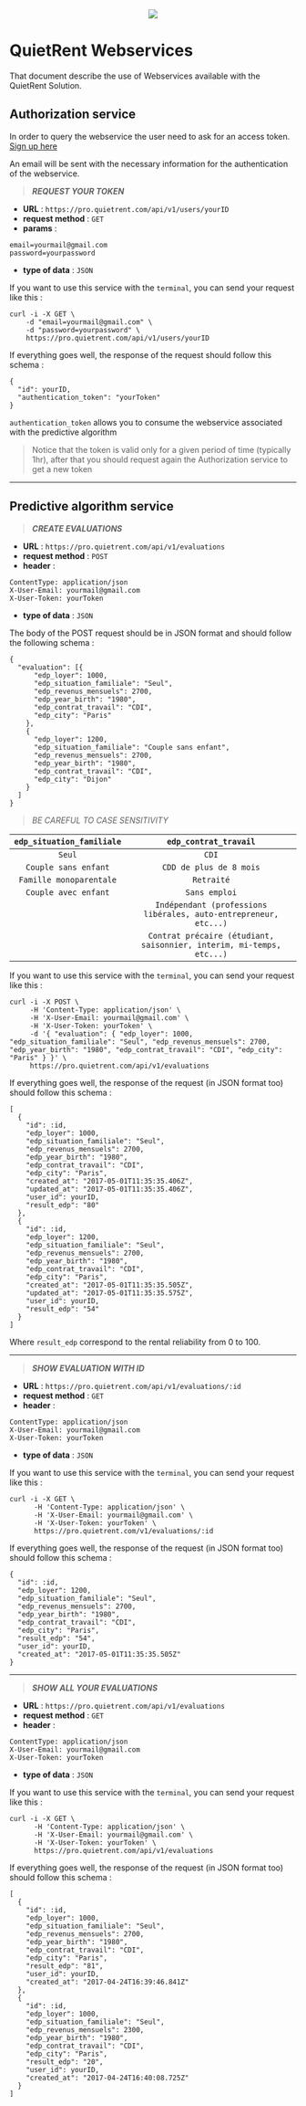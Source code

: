 <div align="center"><img src="https://res.cloudinary.com/quietrent/image/upload/v1493861981/logo-qr_t9gnsb.png"></div>





# QuietRent Webservices
That document describe the use of Webservices available with the QuietRent Solution.


## Authorization service

In order to query the webservice the user need to ask for an access token.
<a href="https://pro.quietrent.com/users/sign_up" target="_blank">Sign up here</a>


An email will be sent with the necessary information for the authentication of the webservice.

> _**REQUEST YOUR TOKEN**_

- **URL** : `https://pro.quietrent.com/api/v1/users/yourID`
- **request method** : `GET`
- **params** :

```
email=yourmail@gmail.com
password=yourpassword
```
- **type of data** : `JSON`

If you want to use this service with the `terminal`, you can send your request like this :

```
curl -i -X GET \
    -d "email=yourmail@gmail.com" \
    -d "password=yourpassword" \
    https://pro.quietrent.com/api/v1/users/yourID

```

If everything goes well, the response of the request should follow this schema :

```
{
  "id": yourID,
  "authentication_token": "yourToken"
}
```

`authentication_token` allows you to consume the webservice associated with the predictive algorithm

> Notice that the token is valid only for a given period of time (typically 1hr), after that you should request again the Authorization service to get a new token

---


## Predictive algorithm service

> _**CREATE EVALUATIONS**_

- **URL** : `https://pro.quietrent.com/api/v1/evaluations`
- **request method** : `POST`
- **header** :

```
Content­Type: application/json
X-User-Email: yourmail@gmail.com
X-User-Token: yourToken
```
- **type of data** : `JSON`

The body of the POST request should be in JSON format and should follow the following schema :

```
{
  "evaluation": [{
      "edp_loyer": 1000,
      "edp_situation_familiale": "Seul",
      "edp_revenus_mensuels": 2700,
      "edp_year_birth": "1980",
      "edp_contrat_travail": "CDI",
      "edp_city": "Paris"
    },
    {
      "edp_loyer": 1200,
      "edp_situation_familiale": "Couple sans enfant",
      "edp_revenus_mensuels": 2700,
      "edp_year_birth": "1980",
      "edp_contrat_travail": "CDI",
      "edp_city": "Dijon"
    }
  ]
}
```


> *BE CAREFUL TO CASE SENSITIVITY*

| `edp_situation_familiale` | `edp_contrat_travail` |
|:--------:|:--------:|
|  `Seul`   |  `CDI`   |
|  `Couple sans enfant` |  `CDD de plus de 8 mois`   |
|  `Famille monoparentale`  |  `Retraité`   |
|  `Couple avec enfant`   |  `Sans emploi`   |
|  &nbsp;   |  `Indépendant (professions libérales, auto-entrepreneur, etc...)`   |
|  &nbsp;   |  `Contrat précaire (étudiant, saisonnier, interim, mi-temps, etc...)`   |


If you want to use this service with the `terminal`, you can send your request like this :

```
curl -i -X POST \
     -H 'Content-Type: application/json' \
     -H 'X-User-Email: yourmail@gmail.com' \
     -H 'X-User-Token: yourToken' \
     -d '{ "evaluation": { "edp_loyer": 1000, "edp_situation_familiale": "Seul", "edp_revenus_mensuels": 2700, "edp_year_birth": "1980", "edp_contrat_travail": "CDI", "edp_city": "Paris" } }' \
     https://pro.quietrent.com/api/v1/evaluations
```

If everything goes well, the response of the request (in JSON format too) should follow this schema :

```
[
  {
    "id": :id,
    "edp_loyer": 1000,
    "edp_situation_familiale": "Seul",
    "edp_revenus_mensuels": 2700,
    "edp_year_birth": "1980",
    "edp_contrat_travail": "CDI",
    "edp_city": "Paris",
    "created_at": "2017-05-01T11:35:35.406Z",
    "updated_at": "2017-05-01T11:35:35.406Z",
    "user_id": yourID,
    "result_edp": "80"
  },
  {
    "id": :id,
    "edp_loyer": 1200,
    "edp_situation_familiale": "Seul",
    "edp_revenus_mensuels": 2700,
    "edp_year_birth": "1980",
    "edp_contrat_travail": "CDI",
    "edp_city": "Paris",
    "created_at": "2017-05-01T11:35:35.505Z",
    "updated_at": "2017-05-01T11:35:35.575Z",
    "user_id": yourID,
    "result_edp": "54"
  }
]
```
Where `result_edp` correspond to the rental reliability from 0 to 100.

---

> _**SHOW EVALUATION WITH ID**_

- **URL** : `https://pro.quietrent.com/api/v1/evaluations/:id`
- **request method** : `GET`
- **header** :

```
Content­Type: application/json
X-User-Email: yourmail@gmail.com
X-User-Token: yourToken
```
- **type of data** : `JSON`

If you want to use this service with the `terminal`, you can send your request like this :

```
curl -i -X GET \
      -H 'Content-Type: application/json' \
      -H 'X-User-Email: yourmail@gmail.com' \
      -H 'X-User-Token: yourToken' \
      https://pro.quietrent.com/v1/evaluations/:id
```
If everything goes well, the response of the request (in JSON format too) should follow this schema :

```
{
  "id": :id,
  "edp_loyer": 1200,
  "edp_situation_familiale": "Seul",
  "edp_revenus_mensuels": 2700,
  "edp_year_birth": "1980",
  "edp_contrat_travail": "CDI",
  "edp_city": "Paris",
  "result_edp": "54",
  "user_id": yourID,
  "created_at": "2017-05-01T11:35:35.505Z"
}
```

---

> _**SHOW ALL YOUR EVALUATIONS**_

- **URL** : `https://pro.quietrent.com/api/v1/evaluations`
- **request method** : `GET`
- **header** :

```
Content­Type: application/json
X-User-Email: yourmail@gmail.com
X-User-Token: yourToken
```
- **type of data** : `JSON`

If you want to use this service with the `terminal`, you can send your request like this :

```
curl -i -X GET \
      -H 'Content-Type: application/json' \
      -H 'X-User-Email: yourmail@gmail.com' \
      -H 'X-User-Token: yourToken' \
      https://pro.quietrent.com/api/v1/evaluations
```
If everything goes well, the response of the request (in JSON format too) should follow this schema :

```
[
  {
    "id": :id,
    "edp_loyer": 1000,
    "edp_situation_familiale": "Seul",
    "edp_revenus_mensuels": 2700,
    "edp_year_birth": "1980",
    "edp_contrat_travail": "CDI",
    "edp_city": "Paris",
    "result_edp": "81",
    "user_id": yourID,
    "created_at": "2017-04-24T16:39:46.841Z"
  },
  {
    "id": :id,
    "edp_loyer": 1000,
    "edp_situation_familiale": "Seul",
    "edp_revenus_mensuels": 2300,
    "edp_year_birth": "1980",
    "edp_contrat_travail": "CDI",
    "edp_city": "Paris",
    "result_edp": "20",
    "user_id": yourID,
    "created_at": "2017-04-24T16:40:08.725Z"
  }
]
```

